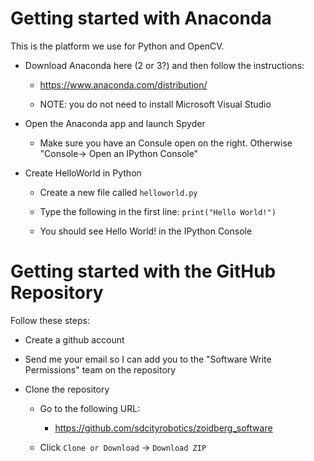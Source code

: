 Getting started with Anaconda 
==============================

This is the platform we use for Python and OpenCV. 

* Download Anaconda here (2 or 3?) and then follow the instructions: 

  * https://www.anaconda.com/distribution/

  * NOTE: you do not need to install Microsoft Visual Studio

* Open the Anaconda app and launch Spyder

  * Make sure you have an Consule open on the right. Otherwise "Console-> Open an IPython Console"

* Create HelloWorld in Python

  * Create a new file called `helloworld.py`
  
  * Type the following in the first line: `print("Hello World!")`
  
  * You should see Hello World! in the IPython Console
  

Getting started with the GitHub Repository 
============================================

Follow these steps:

* Create a github account

* Send me your email so I can add you to the "Software Write Permissions" team on the repository

* Clone the repository

  * Go to the following URL:
  
    * https://github.com/sdcityrobotics/zoidberg_software
  
  * Click `Clone or Download` -> `Download ZIP`
  
